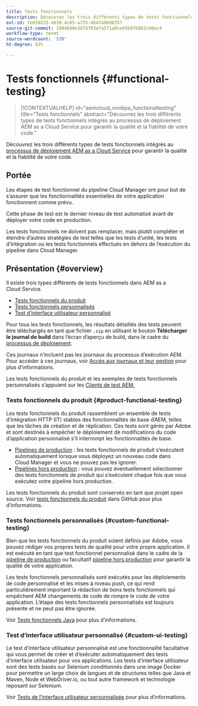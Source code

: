 ```yaml
---
title: Tests fonctionnels
description: Découvrez les trois différents types de tests fonctionnels intégrés au processus de déploiement AEM as a Cloud Service pour garantir la qualité et la fiabilité de votre code.
exl-id: 7eb50225-e638-4c05-a755-4647a00d8357
source-git-commit: 1994b90e3876f03efa571a9ce65b9fb8b3c90ec4
workflow-type: tm+mt
source-wordcount: '539'
ht-degree: 62%

---
```



# Tests fonctionnels {#functional-testing}

>[!CONTEXTUALHELP]
>id="aemcloud_nonbpa_functionaltesting"
>title="Tests fonctionnels"
>abstract="Découvrez les trois différents types de tests fonctionnels intégrés au processus de déploiement AEM as a Cloud Service pour garantir la qualité et la fiabilité de votre code."

Découvrez les trois différents types de tests fonctionnels intégrés au [processus de déploiement AEM as a Cloud Service](/help/implementing/cloud-manager/deploy-code.md) pour garantir la qualité et la fiabilité de votre code.

## Portée

Les étapes de test fonctionnel du pipeline Cloud Manager ont pour but de s’assurer que les fonctionnalités essentielles de votre application fonctionnent comme prévu.

Cette phase de test est le dernier niveau de test automatisé avant de déployer votre code en production.

Les tests fonctionnels ne doivent pas remplacer, mais plutôt compléter et étendre d’autres stratégies de test telles que les tests d’unité, les tests d’intégration ou les tests fonctionnels effectués en dehors de l’exécution du pipeline dans Cloud Manager.

## Présentation {#overview}

Il existe trois types différents de tests fonctionnels dans AEM as a Cloud Service.

* [Tests fonctionnels du produit](#product-functional-testing)
* [Tests fonctionnels personnalisés](#custom-functional-testing)
* [Test d’interface utilisateur personnalisé](#custom-ui-testing)

Pour tous les tests fonctionnels, les résultats détaillés des tests peuvent être téléchargés en tant que fichier `.zip` en utilisant le bouton **Télécharger le journal de build** dans l’écran d’aperçu de build, dans le cadre du [processus de déploiement](/help/implementing/cloud-manager/deploy-code.md).

Ces journaux n’incluent pas les journaux du processus d’exécution AEM. Pour accéder à ces journaux, voir [Accès aux journaux et leur gestion](/help/implementing/cloud-manager/manage-logs.md) pour plus d’informations.

Les tests fonctionnels du produit et les exemples de tests fonctionnels personnalisés s’appuient sur les [Clients de test AEM.](https://github.com/adobe/aem-testing-clients)

### Tests fonctionnels du produit {#product-functional-testing}

Les tests fonctionnels du produit rassemblent un ensemble de tests d’intégration HTTP (IT) stables des fonctionnalités de base d’AEM, telles que les tâches de création et de réplication. Ces tests sont gérés par Adobe et sont destinés à empêcher le déploiement de modifications du code d’application personnalisé s’il interrompt les fonctionnalités de base.

* [Pipelines de production](/help/implementing/cloud-manager/configuring-pipelines/configuring-production-pipelines.md) : les tests fonctionnels de produit s’exécutent automatiquement lorsque vous déployez un nouveau code dans Cloud Manager et vous ne pouvez pas les ignorer.
* [Pipelines hors production](/help/implementing/cloud-manager/configuring-pipelines/configuring-non-production-pipelines.md) : vous pouvez éventuellement sélectionner des tests fonctionnels de produit qui s’exécutent chaque fois que vous exécutez votre pipeline hors production.

Les tests fonctionnels du produit sont conservés en tant que projet open source. Voir [tests fonctionnels du produit](https://github.com/adobe/aem-test-samples/tree/aem-cloud/smoke) dans GitHub pour plus d’informations.

### Tests fonctionnels personnalisés {#custom-functional-testing}

Bien que les tests fonctionnels du produit soient définis par Adobe, vous pouvez rédiger vos propres tests de qualité pour votre propre application. Il est exécuté en tant que test fonctionnel personnalisé dans le cadre de la [pipeline de production](/help/implementing/cloud-manager/configuring-pipelines/configuring-production-pipelines.md) ou facultatif [pipeline hors production](/help/implementing/cloud-manager/configuring-pipelines/configuring-non-production-pipelines.md) pour garantir la qualité de votre application.

Les tests fonctionnels personnalisés sont exécutés pour les déploiements de code personnalisé et les mises à niveau push, ce qui rend particulièrement important la rédaction de bons tests fonctionnels qui empêchent AEM changements de code de rompre le code de votre application. L’étape des tests fonctionnels personnalisés est toujours présente et ne peut pas être ignorée.

Voir [Tests fonctionnels Java](/help/implementing/cloud-manager/java-functional-testing.md) pour plus d’informations.


### Test d’interface utilisateur personnalisé {#custom-ui-testing}

Le test d’interface utilisateur personnalisé est une fonctionnalité facultative qui vous permet de créer et d’exécuter automatiquement des tests d’interface utilisateur pour vos applications. Les tests d’interface utilisateur sont des tests basés sur Selenium conditionnés dans une image Docker pour permettre un large choix de langues et de structures telles que Java et Maven, Node et WebDriver.io, ou tout autre framework et technologie reposant sur Selenium.

Voir [Tests de l’interface utilisateur personnalisée](/help/implementing/cloud-manager/ui-testing.md#custom-ui-testing) pour plus d’informations.

